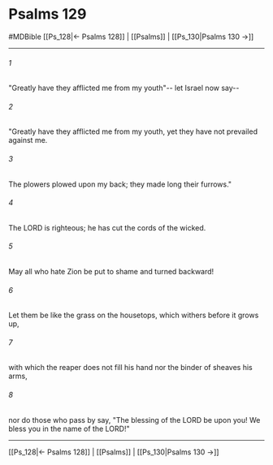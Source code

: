 # Psalms 129
#MDBible
[[Ps_128|← Psalms 128]] | [[Psalms]] | [[Ps_130|Psalms 130 →]]

***

###### 1 

"Greatly have they afflicted me from my youth"-- let Israel now say-- 

###### 2 

"Greatly have they afflicted me from my youth, yet they have not prevailed against me. 

###### 3 

The plowers plowed upon my back; they made long their furrows." 

###### 4 

The LORD is righteous; he has cut the cords of the wicked. 

###### 5 

May all who hate Zion be put to shame and turned backward! 

###### 6 

Let them be like the grass on the housetops, which withers before it grows up, 

###### 7 

with which the reaper does not fill his hand nor the binder of sheaves his arms, 

###### 8 

nor do those who pass by say, "The blessing of the LORD be upon you! We bless you in the name of the LORD!" 

***

[[Ps_128|← Psalms 128]] | [[Psalms]] | [[Ps_130|Psalms 130 →]]
